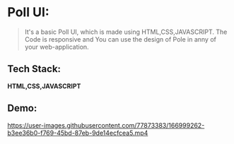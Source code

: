 # Poll UI:
> It's a basic Poll UI, which is made using HTML,CSS,JAVASCRIPT. The Code is responsive and You can use the design of Pole in anny of your web-application.
## Tech Stack:
**HTML,CSS,JAVASCRIPT**


## Demo:



https://user-images.githubusercontent.com/77873383/166999262-b3ee36b0-f769-45bd-87eb-9de14ecfcea5.mp4

